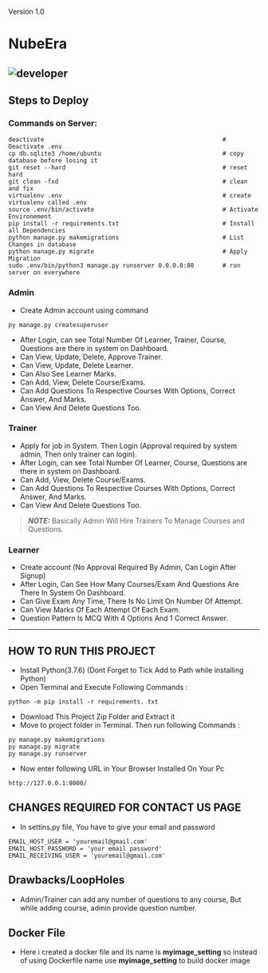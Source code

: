 Version 1.0
# NubeEra
![developer](https://img.shields.io/badge/Developed%20By%20%3A-Imran%20Khan-red)
---
## Steps to Deploy
### Commands on Server:
```
deactivate                                                  # Deactivate .env   
cp db.sqlite3 /home/ubuntu                                  # copy database before losing it  
git reset --hard                                            # reset hard    
git clean -fxd                                              # clean and fix 
virtualenv .env                                             # create virtualenv called .env 
source .env/bin/activate                                    # Activate Environement 
pip install -r requirements.txt                             # Install all Dependencies 
python manage.py makemigrations                             # List Changes in database 
python manage.py migrate                                    # Apply Migration 
sudo .env/bin/python3 manage.py runserver 0.0.0.0:80        # run server on everywhere
```
### Admin
- Create Admin account using command
```
py manage.py createsuperuser
```
- After Login, can see Total Number Of Learner, Trainer, Course, Questions are there in system on Dashboard.
- Can View, Update, Delete, Approve Trainer.
- Can View, Update, Delete Learner.
- Can Also See Learner Marks.
- Can Add, View, Delete Course/Exams.
- Can Add Questions To Respective Courses With Options, Correct Answer, And Marks.
- Can View And Delete Questions Too.

### Trainer
- Apply for job in System. Then Login (Approval required by system admin, Then only trainer can login).
- After Login, can see Total Number Of Learner, Course, Questions are there in system on Dashboard.
- Can Add, View, Delete Course/Exams.
- Can Add Questions To Respective Courses With Options, Correct Answer, And Marks.
- Can View And Delete Questions Too.
> **_NOTE:_**  Basically Admin Will Hire Trainers To Manage Courses and Questions.

### Learner
- Create account (No Approval Required By Admin, Can Login After Signup)
- After Login, Can See How Many Courses/Exam And Questions Are There In System On Dashboard.
- Can Give Exam Any Time, There Is No Limit On Number Of Attempt.
- Can View Marks Of Each Attempt Of Each Exam.
- Question Pattern Is MCQ With 4 Options And 1 Correct Answer.
---

## HOW TO RUN THIS PROJECT
- Install Python(3.7.6) (Dont Forget to Tick Add to Path while installing Python)
- Open Terminal and Execute Following Commands :
```
python -m pip install -r requirements. txt
```
- Download This Project Zip Folder and Extract it
- Move to project folder in Terminal. Then run following Commands :
```
py manage.py makemigrations
py manage.py migrate
py manage.py runserver
```
- Now enter following URL in Your Browser Installed On Your Pc
```
http://127.0.0.1:8000/
```

## CHANGES REQUIRED FOR CONTACT US PAGE
- In settins.py file, You have to give your email and password
```
EMAIL_HOST_USER = 'youremail@gmail.com'
EMAIL_HOST_PASSWORD = 'your email password'
EMAIL_RECEIVING_USER = 'youremail@gmail.com'
```

## Drawbacks/LoopHoles
- Admin/Trainer can add any number of questions to any course, But while adding course, admin provide question number.

## Docker File
- Here i created a docker file and its name is **myimage_setting** so instead of using Dockerfile name use **myimage_setting** to build docker image
